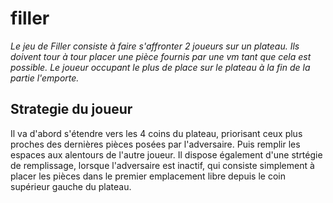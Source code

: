 # filler

*Le jeu de Filler consiste à faire s'affronter 2 joueurs sur un plateau. Ils doivent tour à tour placer une pièce fournis par une vm tant que cela est possible.
Le joueur occupant le plus de place sur le plateau à la fin de la partie l'emporte.*

## Strategie du joueur
Il va d'abord s'étendre vers les 4 coins du plateau, priorisant ceux plus proches des dernières pièces posées par l'adversaire.
Puis remplir les espaces aux alentours de l'autre joueur.
Il dispose également d'une strtégie de remplissage, lorsque l'adversaire est inactif, qui consiste simplement à placer les pièces dans le premier emplacement libre
depuis le coin supérieur gauche du plateau.
